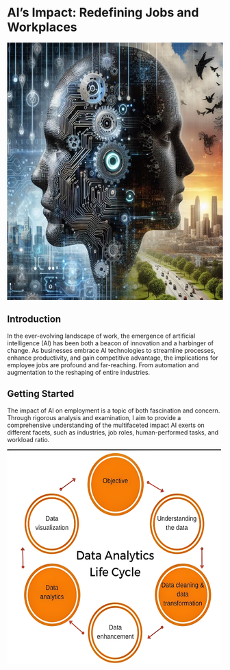 # AI’s Impact: Redefining Jobs and Workplaces
<img src="images/AI_vs_Human.jpg" alt="Example Image" height="600" width="800"/>

## Introduction
In the ever-evolving landscape of work, the emergence of artificial intelligence (AI) has been both a beacon of innovation and a harbinger of change. As businesses embrace AI technologies to streamline processes, enhance productivity, and gain competitive advantage, the implications for employee jobs are profound and far-reaching. From automation and augmentation to the reshaping of entire industries.

## Getting Started
The impact of AI on employment is a topic of both fascination and concern. Through rigorous analysis and examination, I aim to provide a comprehensive understanding of the multifaceted impact AI exerts on different facets, such as industries, job roles, human-performed tasks, and workload ratio.

<img src="images/life_cycle.png" alt="Life_Cycle_Image" height="500" width="500"/>




